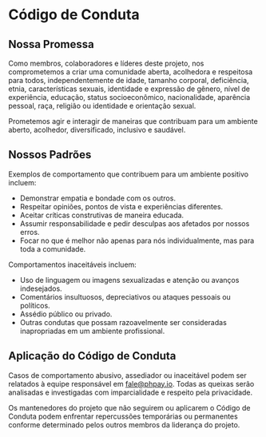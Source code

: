 # Código de Conduta

## Nossa Promessa

Como membros, colaboradores e líderes deste projeto, nos comprometemos a criar uma comunidade aberta, acolhedora e respeitosa para todos, independentemente de idade, tamanho corporal, deficiência, etnia, características sexuais, identidade e expressão de gênero, nível de experiência, educação, status socioeconômico, nacionalidade, aparência pessoal, raça, religião ou identidade e orientação sexual.

Prometemos agir e interagir de maneiras que contribuam para um ambiente aberto, acolhedor, diversificado, inclusivo e saudável.

## Nossos Padrões

Exemplos de comportamento que contribuem para um ambiente positivo incluem:

- Demonstrar empatia e bondade com os outros.
- Respeitar opiniões, pontos de vista e experiências diferentes.
- Aceitar críticas construtivas de maneira educada.
- Assumir responsabilidade e pedir desculpas aos afetados por nossos erros.
- Focar no que é melhor não apenas para nós individualmente, mas para toda a comunidade.

Comportamentos inaceitáveis incluem:

- Uso de linguagem ou imagens sexualizadas e atenção ou avanços indesejados.
- Comentários insultuosos, depreciativos ou ataques pessoais ou políticos.
- Assédio público ou privado.
- Outras condutas que possam razoavelmente ser consideradas inapropriadas em um ambiente profissional.

## Aplicação do Código de Conduta

Casos de comportamento abusivo, assediador ou inaceitável podem ser relatados à equipe responsável em fale@phpay.io. Todas as queixas serão analisadas e investigadas com imparcialidade e respeito pela privacidade.

Os mantenedores do projeto que não seguirem ou aplicarem o Código de Conduta podem enfrentar repercussões temporárias ou permanentes conforme determinado pelos outros membros da liderança do projeto.

